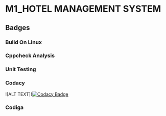 # M1_HOTEL MANAGEMENT SYSTEM
## Badges
### Bulid On Linux


### Cppcheck Analysis

### Unit Testing

### Codacy
![ALT TEXT]([![Codacy Badge](https://app.codacy.com/project/badge/Grade/08ef0a00e5404db5b23e3a98854c4f55)](https://www.codacy.com/gh/IndhujaB/M1_HOTEL_MANAGEMENT_SYSTEM/dashboard?utm_source=github.com&amp;utm_medium=referral&amp;utm_content=IndhujaB/M1_HOTEL_MANAGEMENT_SYSTEM&amp;utm_campaign=Badge_Grade)

### Codiga




